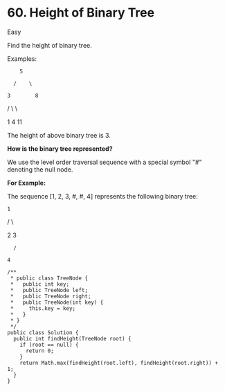 # 60. Height of Binary Tree

Easy

Find the height of binary tree.

Examples:

        5

      /    \

    3        8

  /   \        \

1      4        11

The height of above binary tree is 3.

**How is the binary tree represented?**

We use the level order traversal sequence with a special symbol "\#" denoting the null node.

**For Example:**

The sequence \[1, 2, 3, \#, \#, 4\] represents the following binary tree:

    1

  /   \

 2     3

      /

    4         

```text
/**
 * public class TreeNode {
 *   public int key;
 *   public TreeNode left;
 *   public TreeNode right;
 *   public TreeNode(int key) {
 *     this.key = key;
 *   }
 * }
 */
public class Solution {
  public int findHeight(TreeNode root) {
    if (root == null) {
      return 0;
    }
    return Math.max(findHeight(root.left), findHeight(root.right)) + 1;
  }
}

```

